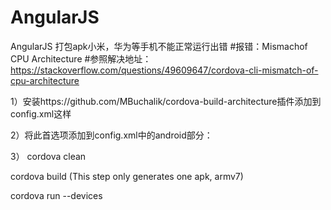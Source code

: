 # AngularJS
AngularJS 打包apk小米，华为等手机不能正常运行出错
#报错：Mismachof CPU Architecture
#参照解决地址：https://stackoverflow.com/questions/49609647/cordova-cli-mismatch-of-cpu-architecture

1）安装https://github.com/MBuchalik/cordova-build-architecture插件添加到config.xml这样
<plugin name="cordova-build-architecture" spec="https://github.com/MBuchalik/cordova-build-architecture.git#v1.0.4" source="git" />

2）将此首选项添加到config.xml中的android部分：
<preference default="arm" name="buildArchitecture" />

3）
cordova clean

cordova build (This step only generates one apk, armv7)

cordova run --devices
